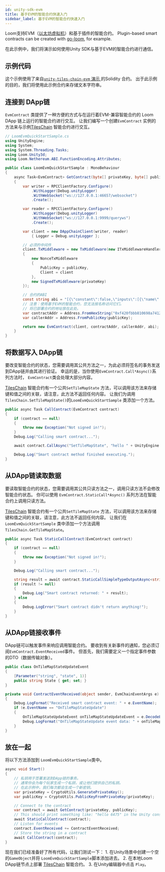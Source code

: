 ```yaml
---
id: unity-sdk-evm
title: 基于EVM的智能合约快速入门
sidebar_label: 基于EVM的智能合约快速入门
---
```

Loom支持EVM（[以太坊虚拟机](evm.html)）和基于插件的智能合约。 Plugin-based smart contracts can be created with [go-loom](https://github.com/loomnetwork/go-loom), for example.

在此示例中，我们将演示如何使用Unity SDK与基于EVM的智能合约进行通信。

## 示例代码

这个示例使用了来自[`unity-tiles-chain-evm` 演示 ](https://github.com/loomnetwork/unity-tiles-chain-evm) 的Solidity 合约。 出于此示例的目的，我们将使用此示例合约来存储文本字符串。

## 连接到 DApp链

`EvmContract` 类提供了一种方便的方式与在运行着EVM-兼容智能合约的 Loom DApp 链上运行的智能合约进行交互。 让我们编写一个创建`EvmContract` 实例的方法来与示例[TilesChain](https://github.com/loomnetwork/unity-tiles-chain-evm/blob/master/dappchain/TilesChain.sol) 智能合约进行交互。

```csharp
// LoomEvmQuickStartSample.cs
using UnityEngine;
using System;
using System.Threading.Tasks;
using Loom.Unity3d;
using Loom.Nethereum.ABI.FunctionEncoding.Attributes;

public class LoomEvmQuickStartSample : MonoBehaviour
{
    async Task<EvmContract> GetContract(byte[] privateKey, byte[] publicKey)
    {
        var writer = RPCClientFactory.Configure()
            .WithLogger(Debug.unityLogger)
            .WithWebSocket("ws://127.0.0.1:46657/websocket")
            .Create();

        var reader = RPCClientFactory.Configure()
            .WithLogger(Debug.unityLogger)
            .WithWebSocket("ws://127.0.0.1:9999/queryws")
            .Create();

        var client = new DAppChainClient(writer, reader)
            { Logger = Debug.unityLogger };

        // 必须的中间件
        client.TxMiddleware = new TxMiddleware(new ITxMiddlewareHandler[]
        {
            new NonceTxMiddleware
            {
                PublicKey = publicKey,
                Client = client
            },
            new SignedTxMiddleware(privateKey)
        });

        // 合约的ABI
        const string abi = "[{\"constant\":false,\"inputs\":[{\"name\":\"_tileState\",\"type\":\"string\"}],\"name\":\"SetTileMapState\",\"outputs\":[],\"payable\":false,\"stateMutability\":\"nonpayable\",\"type\":\"function\"},{\"constant\":true,\"inputs\":[],\"name\":\"GetTileMapState\",\"outputs\":[{\"name\":\"\",\"type\":\"string\"}],\"payable\":false,\"stateMutability\":\"view\",\"type\":\"function\"},{\"anonymous\":false,\"inputs\":[{\"indexed\":false,\"name\":\"state\",\"type\":\"string\"}],\"name\":\"OnTileMapStateUpdate\",\"type\":\"event\"}]\r\n";
        // 注意：使用基于EVM的智能合约，您无法按名称访问它们。
        // 将已部署合约的地址放在此处。
        var contractAddr = Address.FromHexString("0xf420fbbb810698a74120df3723315ee06f472870");
        var callerAddr = Address.FromPublicKey(publicKey);

        return new EvmContract(client, contractAddr, callerAddr, abi);
    }
}
```

## 将数据写入 DApp链

要改变智能合约的状态，您需要调用其公共方法之一，为此必须将签名的事务发送到DApp链并由其进行验证。 幸运的是，当你使用`EvmContract.Call*Async()`系列方法时， `EvmContract`类会处理大部分内容。

[TilesChain](https://github.com/loomnetwork/unity-tiles-chain-evm/blob/master/dappchain/TilesChain.sol) 智能合约有一个公共`SetTileMapState` 方法，可以调用该方法来存储键和值之间的关联，请注意，此方法不返回任何内容。 让我们为调用`TilesChain.SetTileMapState()`的`LoomEvmQuickStartSample` 类添加一个方法。

```csharp
public async Task CallContract(EvmContract contract)
{
    if (contract == null)
    {
        throw new Exception("Not signed in!");
    }
    Debug.Log("Calling smart contract...");

    await contract.CallAsync("SetTileMapState", "hello " + UnityEngine.Random.Range(0, 10000));

    Debug.Log("Smart contract method finished executing.");
}
```

## 从DApp链读取数据

要读取智能合约的状态，您需要调用其公共只读方法之一，调用只读方法不会修改智能合约状态。 你可以使用 `EvmContract.StaticCall*Async()` 系列方法在智能合约上调用只读方法。

[TilesChain](https://github.com/loomnetwork/unity-tiles-chain-evm/blob/master/dappchain/TilesChain.sol) 智能合约有一个公共`SetTileMapState` 方法，可以调用该方法来存储键和值之间的关联，请注意，此方法不返回任何内容。 让我们在`LoomEvmQuickStartSample` 类中添加一个方法调用 `TilesChain.GetTileMapState`。

```csharp
public async Task StaticCallContract(EvmContract contract)
{
    if (contract == null)
    {
        throw new Exception("Not signed in!");
    }

    Debug.Log("Calling smart contract...");

    string result = await contract.StaticCallSimpleTypeOutputAsync<string>("GetTileMapState");
    if (result != null)
    {
        Debug.Log("Smart contract returned: " + result);
    } else
    {
        Debug.LogError("Smart contract didn't return anything!");
    }
}
```

## 从DApp链接收事件

DApp链可以触发事件来响应调用智能合约。 要收到有关新事件的通知，您必须订阅`EvmContract.EventReceived`事件。 但首先，我们需要定义一个指定事件参数的DTO（数据传输对象）。

```csharp
public class OnTileMapStateUpdateEvent
{
    [Parameter("string", "state", 1)]
    public string State { get; set; }
}

private void ContractEventReceived(object sender, EvmChainEventArgs e)
{
    Debug.LogFormat("Received smart contract event: " + e.EventName);
    if (e.EventName == "OnTileMapStateUpdate")
    {
        OnTileMapStateUpdateEvent onTileMapStateUpdateEvent = e.DecodeEventDTO<OnTileMapStateUpdateEvent>();
        Debug.LogFormat("OnTileMapStateUpdate event data: " + onTileMapStateUpdateEvent.State);
    }
}
```

## 放在一起

将以下方法添加到 `LoomEvmQuickStartSample`类中。

```csharp
async void Start()
{
    // 私钥用于签署发送到DApp链的事务。
    // 通常你会为每个玩家生成一个私钥，或让他们提供自己的私钥。
    // 在此示例中，我们每次都会生成一个新密钥。
    var privateKey = CryptoUtils.GeneratePrivateKey();
    var publicKey = CryptoUtils.PublicKeyFromPrivateKey(privateKey);

    // Connect to the contract
    var contract = await GetContract(privateKey, publicKey);
    // This should print something like: "hello 6475" in the Unity console window if some data is already stored
    await StaticCallContract(contract);
    // Listen for events
    contract.EventReceived += ContractEventReceived;
    // Store the string in a contract
    await CallContract(contract);
}
```

现在我们已经准备好了所有代码，让我们测试一下： 1. 在Unity场景中创建一个空的`GameObject`并将 `LoomEvmQuickStartSample`脚本添加进去。 2. 在本地Loom DApp链节点上部署 [TilesChain](https://github.com/loomnetwork/unity-tiles-chain-evm/blob/master/dappchain/TilesChain.sol) 智能合约。 3. 在Unity编辑器中点击 `Play`。